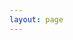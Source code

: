 ```yaml
---
layout: page
---
```

<script setup>
import {
  VPTeamPage,
  VPTeamPageTitle,
  VPTeamMembers
} from 'vitepress/theme'
const members = [
  {
    avatar: 'https://avatars.githubusercontent.com/u/145189144?v=4',
    name: '找工作防踩雷',
    title: '找工作防踩雷开发者',  },
]
</script>
<VPTeamPage>
  <VPTeamPageTitle>
    <template #title>
      公告
    </template>
    <template #lead>
      由于维护该网页需要消耗本人业余时间，且最近两个月并未得到正向反馈，故该网页更新至2024年12月31日，也就是说2025年开始该网页 [https://bileigongsi.icu](https://bileigongsi.icu) 将迈向互联网坟墓。值得注意的是，该网页停止维护（EOL）之后 👉 链接 [bileigongsi.github.io](bileigongsi.github.io) 依旧可以当作备用访问。
    </template>
  </VPTeamPageTitle>
  <VPTeamMembers
    :members="members"
  />
</VPTeamPage>
